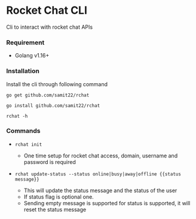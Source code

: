 # Rocket Chat CLI
Cli to interact with rocket chat APIs

### Requirement
 - Golang v1.16+

### Installation
Install the cli through following command

```
go get github.com/samit22/rchat

go install github.com/samit22/rchat

rchat -h
```


### Commands

- `rchat init`
    - One time setup for rocket chat access, domain, username and password is required

- `rchat update-status --status online|busy|away|offline {{status message}}`
    - This will update the status message and the status of the user
    - If status flag is optional one.
    - Sending empty message is supported for status is supported, it will reset the status message
